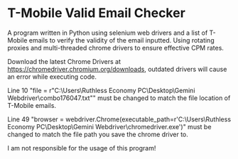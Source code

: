 # T-Mobile Valid Email Checker
A program written in Python using selenium web drivers and a list of T-Mobile emails to verify the validity of the email inputted.
Using rotating proxies and multi-threaded chrome drivers to ensure effective CPM rates.

Download the latest Chrome Drivers at https://chromedriver.chromium.org/downloads, outdated drivers will cause an error while executing code.

Line 10 "file = r"C:\Users\Ruthless Economy PC\Desktop\Gemini Webdriver\combo176047.txt"" must be changed to match the file location of T-Mobile emails.

Line 49 "browser = webdriver.Chrome(executable_path=r'C:\Users\Ruthless Economy PC\Desktop\Gemini Webdriver\chromedriver.exe')" must be changed to match the file path you save the chrome driver to.

I am not responsible for the usage of this program! 
